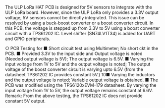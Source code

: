The ULP LoRa HAT PCB is designed for 5V sensors to integrate with the ULP LoRa board.
However, since the ULP LoRa only provides a 3.3V output voltage, 5V sensors cannot be
directly integrated. This issue can be resolved by using a buck-boost converter or a boost
converter circuit. In this PCB, the voltage is stepped up from 3.3V to 5V using a boost
converter circuit with a TPS61202 IC. Level shifter (SN74LV1T34) is added for UART and
GPIO peripherals.

○ PCB Testing for 
■ Short circuit test using Multimeter; No short ckt in the PCB.
■ Provided 3.3V to the input side and Output voltage is noted (Needed
output voltage is 5V); The output voltage is 6.5V.
■ Varying the input voltage from 1V to 5V and the output voltage is
noted; The output voltage of the boost converter circuit is varying upto
6.5V (from the datasheet TPS61202 IC provides constant 5V.)
10■ Varying the inductors and the output voltage is noted; Variable output
voltage is obtained.
■ The PCB was modified using the TPS6120xEVM-179 datasheet. By
varying the input voltage from 1V to 5V, the output voltage remains
constant at 6.6V.
Remark: From the above testing, the TPS61202 IC does not provide constant 5V output.
